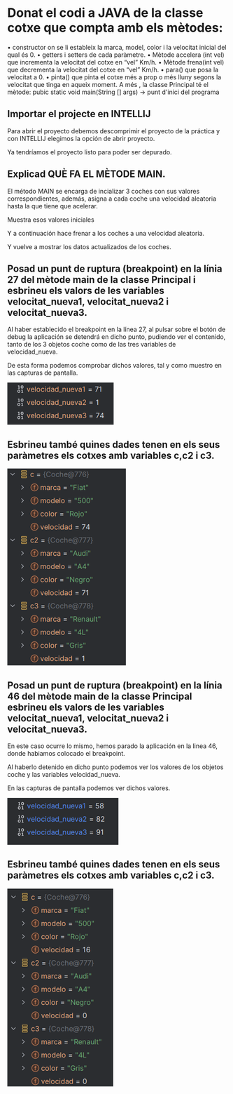 # Donat el codi a JAVA de la classe cotxe que compta amb els mètodes:
• constructor on se li estableix la marca, model, color i la velocitat inicial del qual és 0.
• getters i setters de cada paràmetre.
• Mètode accelera (int vel) que incrementa la velocitat del cotxe en “vel” Km/h.
• Mètode frena(int vel) que decrementa la velocitat del cotxe en “vel” Km/h.
• para() que posa la velocitat a 0.
• pinta() que pinta el cotxe més a prop o més lluny segons la velocitat que tinga en aqueix
moment.
A més , la classe Principal té el mètode:
pubic static void main(String [] args) → punt d'inici del programa

## Importar el projecte en INTELLIJ

Para abrir el proyecto debemos descomprimir el proyecto de la práctica y con INTELLIJ elegimos la opción de abrir proyecto.

Ya tendríamos el proyecto listo para poder ser depurado. 

## Explicad QUÈ FA EL MÈTODE MAIN.

El método MAIN se encarga de incializar 3 coches con sus valores correspondientes, además, asigna a cada coche una velocidad aleatoria hasta la que tiene que acelerar.

Muestra esos valores iniciales

Y a continuación hace frenar a los coches a una velocidad aleatoria.

Y vuelve a mostrar los datos actualizados de los coches.



## Posad un punt de ruptura (breakpoint) en la línia 27 del mètode main de la classe Principal i esbrineu els valors de les variables velocitat_nueva1, velocitat_nueva2 i  velocitat_nueva3.

Al haber establecido el breakpoint en la línea 27, al pulsar sobre el botón de debug la aplicación se detendrá en dicho punto, pudiendo ver el contenido, tanto de los 3 objetos coche como de las tres variables de velocidad_nueva.

De esta forma podemos comprobar dichos valores, tal y como muestro en las capturas de pantalla.

<img src="capturas/01.png" alt="01" />

## Esbrineu també quines dades tenen en els seus paràmetres els cotxes amb variables c,c2 i c3.
 
<img src="capturas/02.png" alt="02" />


## Posad un punt de ruptura (breakpoint) en la línia 46 del mètode main de la classe Principal  esbrineu els valors de les variables velocitat_nueva1, velocitat_nueva2 i velocitat_nueva3.

En este caso ocurre lo mismo, hemos parado la aplicación en la linea 46, donde habiamos colocado el breakpoint.

Al haberlo detenido en dicho punto podemos ver los valores de los objetos coche y las variables velocidad_nueva.

En las capturas de pantalla podemos ver dichos valores.

<img src="capturas/03.png" alt="03" />

## Esbrineu també quines dades tenen en els seus paràmetres els cotxes amb variables c,c2 i c3.

<img src="capturas/04.png" alt="04" />
